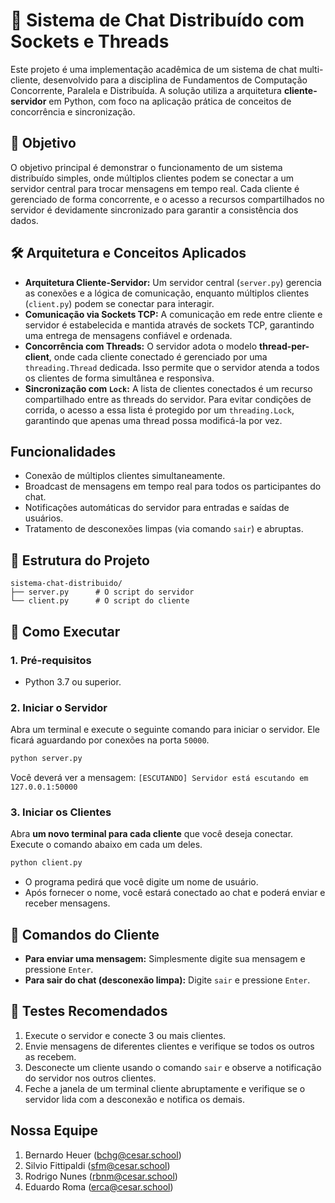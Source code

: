 # 💬 Sistema de Chat Distribuído com Sockets e Threads

Este projeto é uma implementação acadêmica de um sistema de chat multi-cliente, desenvolvido para a disciplina de Fundamentos de Computação Concorrente, Paralela e Distribuída. A solução utiliza a arquitetura **cliente-servidor** em Python, com foco na aplicação prática de conceitos de concorrência e sincronização.

## 🎯 Objetivo

O objetivo principal é demonstrar o funcionamento de um sistema distribuído simples, onde múltiplos clientes podem se conectar a um servidor central para trocar mensagens em tempo real. Cada cliente é gerenciado de forma concorrente, e o acesso a recursos compartilhados no servidor é devidamente sincronizado para garantir a consistência dos dados.

## 🛠️ Arquitetura e Conceitos Aplicados

* **Arquitetura Cliente-Servidor:** Um servidor central (`server.py`) gerencia as conexões e a lógica de comunicação, enquanto múltiplos clientes (`client.py`) podem se conectar para interagir.
* **Comunicação via Sockets TCP:** A comunicação em rede entre cliente e servidor é estabelecida e mantida através de sockets TCP, garantindo uma entrega de mensagens confiável e ordenada.
* **Concorrência com Threads:** O servidor adota o modelo **thread-per-client**, onde cada cliente conectado é gerenciado por uma `threading.Thread` dedicada. Isso permite que o servidor atenda a todos os clientes de forma simultânea e responsiva.
* **Sincronização com `Lock`:** A lista de clientes conectados é um recurso compartilhado entre as threads do servidor. Para evitar condições de corrida, o acesso a essa lista é protegido por um `threading.Lock`, garantindo que apenas uma thread possa modificá-la por vez.

## Funcionalidades

* Conexão de múltiplos clientes simultaneamente.
* Broadcast de mensagens em tempo real para todos os participantes do chat.
* Notificações automáticas do servidor para entradas e saídas de usuários.
* Tratamento de desconexões limpas (via comando `sair`) e abruptas.

## 📁 Estrutura do Projeto

```
sistema-chat-distribuido/
├── server.py      # O script do servidor
└── client.py      # O script do cliente
```

## 🚀 Como Executar

### 1. Pré-requisitos

* Python 3.7 ou superior.

### 2. Iniciar o Servidor

Abra um terminal e execute o seguinte comando para iniciar o servidor. Ele ficará aguardando por conexões na porta `50000`.

```bash
python server.py
```

Você deverá ver a mensagem: `[ESCUTANDO] Servidor está escutando em 127.0.0.1:50000`

### 3. Iniciar os Clientes

Abra **um novo terminal para cada cliente** que você deseja conectar. Execute o comando abaixo em cada um deles.

```bash
python client.py
```

* O programa pedirá que você digite um nome de usuário.
* Após fornecer o nome, você estará conectado ao chat e poderá enviar e receber mensagens.

## 💬 Comandos do Cliente

* **Para enviar uma mensagem:** Simplesmente digite sua mensagem e pressione `Enter`.
* **Para sair do chat (desconexão limpa):** Digite `sair` e pressione `Enter`.

## 🧪 Testes Recomendados

1.  Execute o servidor e conecte 3 ou mais clientes.
2.  Envie mensagens de diferentes clientes e verifique se todos os outros as recebem.
3.  Desconecte um cliente usando o comando `sair` e observe a notificação do servidor nos outros clientes.
4.  Feche a janela de um terminal cliente abruptamente e verifique se o servidor lida com a desconexão e notifica os demais.

## Nossa Equipe

1. Bernardo Heuer (bchg@cesar.school)
2. Silvio Fittipaldi (sfm@cesar.school)
3. Rodrigo Nunes (rbnm@cesar.school)
4. Eduardo Roma (erca@cesar.school)
